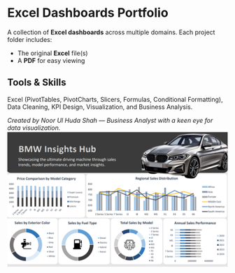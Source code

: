 # Excel Dashboards Portfolio

A collection of **Excel dashboards** across multiple domains. Each project folder includes:
- The original **Excel** file(s)
- A **PDF** for easy viewing

## Tools & Skills
Excel (PivotTables, PivotCharts, Slicers, Formulas, Conditional Formatting), Data Cleaning, KPI Design, Visualization, and Business Analysis.

*Created by Noor Ul Huda Shah — Business Analyst with a keen eye for data visualization.*
![Portfolio Cover](Common-Assets/cover.png)
